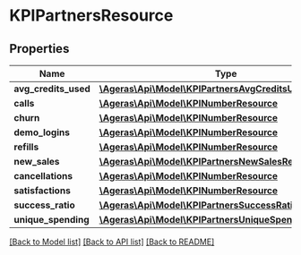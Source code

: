 # KPIPartnersResource

## Properties
Name | Type | Description | Notes
------------ | ------------- | ------------- | -------------
**avg_credits_used** | [**\Ageras\Api\Model\KPIPartnersAvgCreditsUsedResource**](KPIPartnersAvgCreditsUsedResource.md) |  | [optional] 
**calls** | [**\Ageras\Api\Model\KPINumberResource**](KPINumberResource.md) |  | [optional] 
**churn** | [**\Ageras\Api\Model\KPINumberResource**](KPINumberResource.md) |  | [optional] 
**demo_logins** | [**\Ageras\Api\Model\KPINumberResource**](KPINumberResource.md) |  | [optional] 
**refills** | [**\Ageras\Api\Model\KPINumberResource**](KPINumberResource.md) |  | [optional] 
**new_sales** | [**\Ageras\Api\Model\KPIPartnersNewSalesResource**](KPIPartnersNewSalesResource.md) |  | [optional] 
**cancellations** | [**\Ageras\Api\Model\KPINumberResource**](KPINumberResource.md) |  | [optional] 
**satisfactions** | [**\Ageras\Api\Model\KPINumberResource**](KPINumberResource.md) |  | [optional] 
**success_ratio** | [**\Ageras\Api\Model\KPIPartnersSuccessRatioResource**](KPIPartnersSuccessRatioResource.md) |  | [optional] 
**unique_spending** | [**\Ageras\Api\Model\KPIPartnersUniqueSpendingResource**](KPIPartnersUniqueSpendingResource.md) |  | [optional] 

[[Back to Model list]](../README.md#documentation-for-models) [[Back to API list]](../README.md#documentation-for-api-endpoints) [[Back to README]](../README.md)


